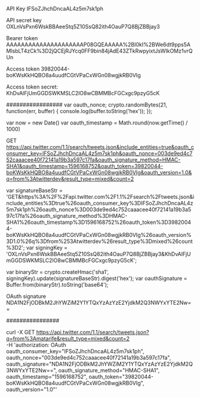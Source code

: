 API Key
IFSoZJhchDncaAL4z5m7sk1ph

API secret key
OXLnVsPxn6WskBBAeeStq5Z10SsQ82ith4OauP7Q8BjZBBjay3

Bearer token
AAAAAAAAAAAAAAAAAAAAAP08GQEAAAAA%2BI0kI%2BWe6dt9pps5AMlsbLT4zCk%3D2jQCEjRJYcq0FF9bin84jAdE43ZTkRwpyixtJsWIkOMz1vrQUn

Access token
39820044-boKWsKkHQBO8a4uudfCGtVPaCxWGn08wgjkRB0VIg

Access token secret:
KhDvAlFjUmGGDSWKMSLC2lO8wCBMMBcFGCxgc9pzyG5cK

#################
var oauth_nonce;
crypto.randomBytes(21, function(err, buffer) { console.log(buffer.toString('hex')); });

var now = new Date()
var oauth_timestamp = Math.round(now.getTime() / 1000)

GET https://api.twitter.com/1.1/search/tweets.json&include_entities=true&oauth_consumer_key=IFSoZJhchDncaAL4z5m7sk1ph&oauth_nonce=003de9ed4c752caaacee40f72141a19b3a597c17fa&oauth_signature_method=HMAC-SHA1&oauth_timestamp=1596168752&oauth_token=39820044-boKWsKkHQBO8a4uudfCGtVPaCxWGn08wgjkRB0VIg&oauth_version=1.0&q=from%3Atwitterdev&result_type=mixed&count=2

var signatureBaseStr = 'GET&https%3A%2F%2Fapi.twitter.com%2F1.1%2Fsearch%2Ftweets.json&include_entities%3Dtrue%26oauth_consumer_key%3DIFSoZJhchDncaAL4z5m7sk1ph%26oauth_nonce%3D003de9ed4c752caaacee40f72141a19b3a597c17fa%26oauth_signature_method%3DHMAC-SHA1%26oauth_timestamp%3D1596168752%26oauth_token%3D39820044-boKWsKkHQBO8a4uudfCGtVPaCxWGn08wgjkRB0VIg%26oauth_version%3D1.0%26q%3Dfrom%253Atwitterdev%26result_type%3Dmixed%26count%3D2';
var signingKey = 'OXLnVsPxn6WskBBAeeStq5Z10SsQ82ith4OauP7Q8BjZBBjay3&KhDvAlFjUmGGDSWKMSLC2lO8wCBMMBcFGCxgc9pzyG5cK';

var binaryStr = crypto.createHmac('sha1', signingKey).update(signatureBaseStr).digest('hex');
var oauthSignature = Buffer.from(binaryStr).toString('base64');

OAuth signature
NDA1N2FjODBkM2JhYWZiM2Y1YTQxYzAzYzE2YjdkM2Q3NWYxYTE2Nw==

################

curl -X GET https://api.twitter.com/1.1/search/tweets.json?q=from%3Amatarife&result_type=mixed&count=2 \
  -H 'authorization: OAuth oauth_consumer_key="IFSoZJhchDncaAL4z5m7sk1ph",
  oauth_nonce="003de9ed4c752caaacee40f72141a19b3a597c17fa", oauth_signature="NDA1N2FjODBkM2JhYWZiM2Y1YTQxYzAzYzE2YjdkM2Q3NWYxYTE2Nw==",
  oauth_signature_method="HMAC-SHA1", oauth_timestamp="1596168752",
  oauth_token="39820044-boKWsKkHQBO8a4uudfCGtVPaCxWGn08wgjkRB0VIg", oauth_version="1.0"'

 